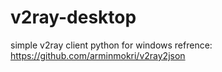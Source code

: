 # v2ray-desktop
simple v2ray client python for windows
<code></code>
refrence:
<a href='https://github.com/arminmokri/v2ray2json'>https://github.com/arminmokri/v2ray2json</a>
